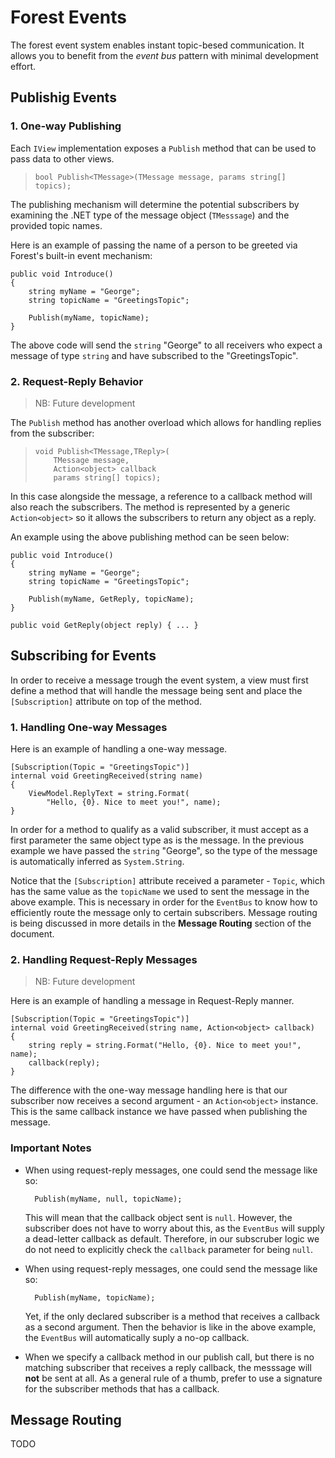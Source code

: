 # Forest Events #

The forest event system enables instant topic-besed communication. It allows 
you to benefit from the *event bus* pattern with minimal development effort.


## Publishig Events ##

### 1. One-way Publishing ###

Each `IView` implementation exposes a `Publish` method that can be used to 
pass data to other views.

>     bool Publish<TMessage>(TMessage message, params string[] topics);

The publishing mechanism will determine the potential subscribers by examining 
the .NET type of the message object (`TMesssage`) and the provided topic names.

Here is an example of passing the name of a person to be greeted via Forest's 
built-in event mechanism:

    public void Introduce()
    {
        string myName = "George";
        string topicName = "GreetingsTopic";

        Publish(myName, topicName);
    }

The above code will send the `string` "George" to all receivers who expect a 
message of type `string` and have subscribed to the "GreetingsTopic".

### 2. Request-Reply Behavior ###

> NB: Future development

The `Publish` method has another overload which allows for handling replies 
from the subscriber:

>     void Publish<TMessage,TReply>(
>         TMessage message, 
>         Action<object> callback
>         params string[] topics);

In this case alongside the message, a reference to a callback method will also 
reach the subscribers. The method is represented by a generic `Action<object>`
so it allows the subscribers to return any object as a reply.

An example using the above publishing method can be seen below:  

    public void Introduce()
    {
        string myName = "George";
        string topicName = "GreetingsTopic";

        Publish(myName, GetReply, topicName);
    } 

    public void GetReply(object reply) { ... }

## Subscribing for Events ##

In order to receive a message trough the event system, a view must first 
define a method that will handle the message being sent and place the 
`[Subscription]` attribute on top of the method.

### 1. Handling One-way Messages ##

Here is an example of handling a one-way message.

    [Subscription(Topic = "GreetingsTopic")]
    internal void GreetingReceived(string name)
    {
        ViewModel.ReplyText = string.Format(
            "Hello, {0}. Nice to meet you!", name);
    }

In order for a method to qualify as a valid subscriber, it must accept
as a first parameter the same object type as is the message. In the previous 
example we have passed the `string` "George", so the type of the message is 
automatically inferred as `System.String`.  

Notice that the `[Subscription]` attribute received a parameter - `Topic`, 
which has the same value as the `topicName` we used to sent the message 
in the above example. This is necessary in order for the `EventBus` to know 
how to efficiently route the message only to certain subscribers. Message 
routing is being discussed in more details in the **Message Routing** section
of the document. 

### 2. Handling Request-Reply Messages ###

> NB: Future development

Here is an example of handling a message in Request-Reply manner.

    [Subscription(Topic = "GreetingsTopic")]
    internal void GreetingReceived(string name, Action<object> callback)
    {
        string reply = string.Format("Hello, {0}. Nice to meet you!", name);
        callback(reply);
    }

The difference with the one-way message handling here is that our subscriber 
now receives a second argument - an `Action<object>` instance. This is the 
same callback instance we have passed when publishing the message.

### **Important Notes** ###

- When using request-reply messages, one could send the message like so:

        Publish(myName, null, topicName);

  This will mean that the callback object sent is `null`. However, the 
  subscriber does not have to worry about this, as the `EventBus` will 
  supply a dead-letter callback as default. Therefore, in our subscruber 
  logic we do not need to explicitly check the `callback` parameter for
  being `null`.

- When using request-reply messages, one could send the message like so:

        Publish(myName, topicName);

    Yet, if the only declared subscriber is a method that receives a callback 
  as a second argument. Then the behavior is like in the above example, the 
  `EventBus` will automatically suply a no-op callback. 

- When we specify a callback method in our publish call, but there is no
  matching subscriber that receives a reply callback, the messsage will 
  **not** be sent at all. As a general rule of a thumb, prefer to use a 
  signature for the subscriber methods that has a callback. 


 ## Message Routing ##

 TODO